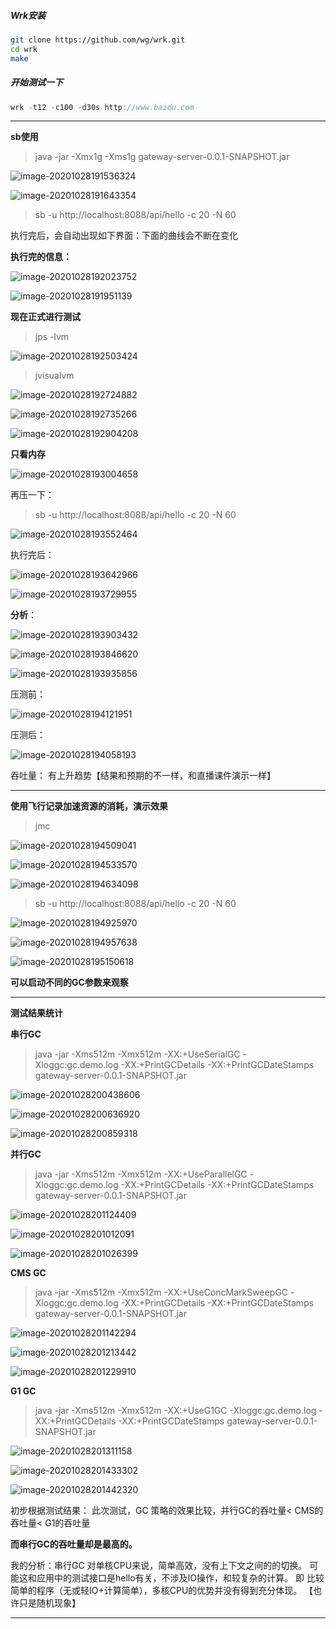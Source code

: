

##### Wrk安装



```bash
git clone https://github.com/wg/wrk.git  
cd wrk  
make  
```

##### 开始测试一下

```cpp
wrk -t12 -c100 -d30s http://www.baidu.com  
```

-------

**sb使用**



> java -jar -Xmx1g -Xms1g gateway-server-0.0.1-SNAPSHOT.jar

![image-20201028191536324](wrk、sb记录和总结.assets\\image-20201028191536324.png)

![image-20201028191643354](wrk、sb记录和总结.assets\image-20201028191643354.png)





> sb -u http://localhost:8088/api/hello -c 20 -N 60

执行完后，会自动出现如下界面：下面的曲线会不断在变化

**执行完的信息：**

![image-20201028192023752](wrk、sb记录和总结.assets\image-20201028192023752.png)



![image-20201028191951139](F:\gitee\java-core-notes\简化\web基础\image-20201028191951139.png)



**现在正式进行测试**

> jps -lvm



![image-20201028192503424](wrk、sb记录和总结.assets\image-20201028192503424.png)



> jvisualvm

![image-20201028192724882](wrk、sb记录和总结.assets\image-20201028192724882.png)

![image-20201028192735266](wrk、sb记录和总结.assets\image-20201028192735266.png)

![image-20201028192904208](wrk、sb记录和总结.assets\image-20201028192904208.png)

**只看内存**

![image-20201028193004658](wrk、sb记录和总结.assets\image-20201028193004658.png)





再压一下：

> sb -u http://localhost:8088/api/hello -c 20 -N 60

![image-20201028193552464](wrk、sb记录和总结.assets\image-20201028193552464.png)

执行完后：

![image-20201028193642966](wrk、sb记录和总结.assets\image-20201028193642966.png)





![image-20201028193729955](wrk、sb记录和总结.assets\image-20201028193729955.png)



**分析**：



![image-20201028193903432](wrk、sb记录和总结.assets\image-20201028193903432.png)

![image-20201028193846620](wrk、sb记录和总结.assets\image-20201028193846620.png)

![image-20201028193935856](wrk、sb记录和总结.assets\image-20201028193935856.png)



压测前：

![image-20201028194121951](wrk、sb记录和总结.assets\image-20201028194121951.png)

压测后：

![image-20201028194058193](wrk、sb记录和总结.assets\image-20201028194058193.png)



吞吐量： 有上升趋势【结果和预期的不一样，和直播课件演示一样】

----------

 **使用飞行记录加速资源的消耗，演示效果**

> jmc

![image-20201028194509041](wrk、sb记录和总结.assets\image-20201028194509041.png)

![image-20201028194533570](wrk、sb记录和总结.assets\image-20201028194533570.png)





![image-20201028194634098](wrk、sb记录和总结.assets\image-20201028194634098.png)



> sb -u http://localhost:8088/api/hello -c 20 -N 60

![image-20201028194925970](wrk、sb记录和总结.assets\image-20201028194925970.png)





![image-20201028194957638](wrk、sb记录和总结.assets\image-20201028194957638.png)





![image-20201028195150618](wrk、sb记录和总结.assets\image-20201028195150618.png)



**可以启动不同的GC参数来观察**

--------------------------------

**测试结果统计**

**串行GC**

> java -jar -Xms512m -Xmx512m -XX:+UseSerialGC -Xloggc:gc.demo.log -XX:+PrintGCDetails -XX:+PrintGCDateStamps gateway-server-0.0.1-SNAPSHOT.jar

![image-20201028200438606](wrk、sb记录和总结.assets\image-20201028200438606.png)

![image-20201028200636920](wrk、sb记录和总结.assets\image-20201028200636920.png)

![image-20201028200859318](wrk、sb记录和总结.assets\image-20201028200859318.png)

**并行GC**

> java -jar -Xms512m -Xmx512m -XX:+UseParallelGC -Xloggc:gc.demo.log -XX:+PrintGCDetails -XX:+PrintGCDateStamps gateway-server-0.0.1-SNAPSHOT.jar

![image-20201028201124409](wrk、sb记录和总结.assets\image-20201028201124409.png)

![image-20201028201012091](wrk、sb记录和总结.assets\image-20201028201012091.png)



![image-20201028201026399](wrk、sb记录和总结.assets\image-20201028201026399.png)





**CMS GC**

> java -jar -Xms512m -Xmx512m -XX:+UseConcMarkSweepGC -Xloggc:gc.demo.log -XX:+PrintGCDetails -XX:+PrintGCDateStamps gateway-server-0.0.1-SNAPSHOT.jar

![image-20201028201142294](wrk、sb记录和总结.assets\image-20201028201142294.png)



![image-20201028201213442](F:\gitee\java-core-notes\简化\web基础\image-20201028201213442.png)

![image-20201028201229910](wrk、sb记录和总结.assets\image-20201028201229910.png)

**G1 GC**

> java -jar -Xms512m -Xmx512m -XX:+UseG1GC -Xloggc:gc.demo.log -XX:+PrintGCDetails -XX:+PrintGCDateStamps gateway-server-0.0.1-SNAPSHOT.jar

![image-20201028201311158](wrk、sb记录和总结.assets\image-20201028201311158.png)



![image-20201028201433302](wrk、sb记录和总结.assets\image-20201028201433302.png)



![image-20201028201442320](wrk、sb记录和总结.assets\image-20201028201442320.png)



初步根据测试结果：  此次测试，GC 策略的效果比较，并行GC的吞吐量< CMS的吞吐量< G1的吞吐量

**而串行GC的吞吐量却是最高的。** 



我的分析：串行GC 对单核CPU来说，简单高效，没有上下文之间的的切换。  可能这和应用中的测试接口是hello有关，不涉及IO操作，和较复杂的计算。 即 比较简单的程序（无或轻IO+计算简单），多核CPU的优势并没有得到充分体现。 【也许只是随机现象】



------





